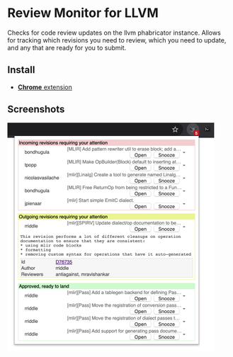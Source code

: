 # Review Monitor for LLVM

[link-cws]: https://chrome.google.com/webstore/detail/llvm-review-monitor/fakmbnamolekigaphjbfimbebohdegma

Checks for code review updates on the llvm phabricator instance. Allows for tracking which revisions you need to review, which you need to update, and any that are ready for you to submit.

## Install

- [**Chrome** extension][link-cws]

## Screenshots

![Example output](media/screenshot.png)

